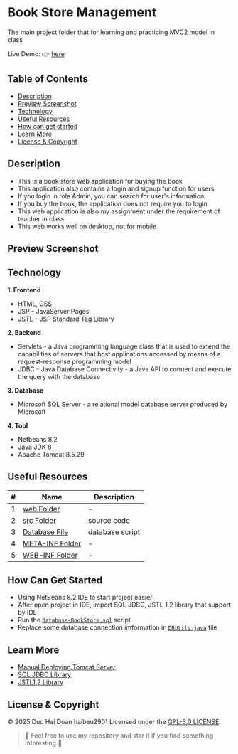 # Book Store Management

The main project folder that for learning and practicing MVC2 model in class

Live Demo: :point_right: [here]()

## Table of Contents
- [Description](#description)
- [Preview Screenshot](#preview-screenshot)
- [Technology](#technology)
- [Useful Resources](#useful-resources)
- [How can get started](#how-can-get-started)
- [Learn More](#learn-more)
- [License & Copyright](#license--copyright)

## Description
- This is a book store web application for buying the book
- This application also contains a login and signup function for users
- If you login in role Admin, you can search for user's information
- If you buy the book, the application does not require you to login 
- This web application is also my assignment under the requirement of teacher in class
- This web works well on desktop, not for mobile

## Preview Screenshot


  
## Technology
**1. Frontend**
  - HTML, CSS
  - JSP - JavaServer Pages
  - JSTL - JSP Standard Tag Library

**2. Backend**
  - Servlets - a Java programming language class that is used to extend the capabilities of servers that host applications accessed by means of a request-response programming model
  - JDBC - Java Database Connectivity - a Java API to connect and execute the query with the database

**3. Database**
  - Microsoft SQL Server - a relational model database server produced by Microsoft

**4. Tool**
  - Netbeans 8.2
  - Java JDK 8
  - Apache Tomcat 8.5.29

## Useful Resources

#| Name | Description
-| ---- | -----------
1| [web Folder](https://github.com/haibeu2901/BookStore/tree/master/web) | -
2| [src Folder](https://github.com/haibeu2901/BookStore/tree/master/src/java) | source code
3| [Database File](https://github.com/haibeu2901/BookStore/blob/master/Database-BookStore.sql) | database script
4| [META-INF Folder](https://github.com/haibeu2901/BookStore/tree/master/web/META-INF) | -
5| [WEB-INF Folder](https://github.com/haibeu2901/BookStore/tree/master/web/WEB-INF) | -

## How Can Get Started

- Using NetBeans 8.2 IDE to start project easier
- After open project in IDE, import  SQL JDBC, JSTL 1.2 library that support by IDE
- Run the [`Database-BookStore.sql`](https://github.com/haibeu2901/BookStore/blob/master/Database-BookStore.sql) script 
- Replace some database connection imformation in [`DBUtils.java`](https://github.com/haibeu2901/BookStore/blob/master/src/java/utils/DBUtils.java) file

## Learn More
- [Manual Deploying Tomcat Server](https://github.com/haibeu2901/BookStore/tree/master/Manual%20Deploying%20Tomcat%20Server)
- [SQL JDBC Library](https://github.com/haibeu2901/BookStore/blob/master/ExtendLibraries/sqljdbc4.jar)
- [JSTL1.2 Library](https://github.com/haibeu2901/BookStore/blob/master/ExtendLibraries/jstl-1.2.jar)

## License & Copyright
&copy; 2025 Duc Hai Doan haibeu2901 Licensed under the [GPL-3.0 LICENSE](https://github.com/haibeu2901/BookStore/blob/master/LICENSE).

> :love_you_gesture: Feel free to use my repository and star it if you find something interesting :love_you_gesture:
